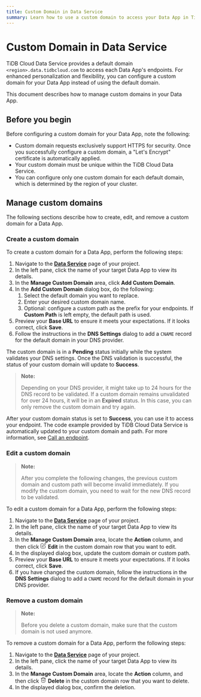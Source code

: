 ```yaml
---
title: Custom Domain in Data Service
summary: Learn how to use a custom domain to access your Data App in TiDB Cloud Data Service.
---
```


# Custom Domain in Data Service

TiDB Cloud Data Service provides a default domain `<region>.data.tidbcloud.com` to access each Data App's endpoints. For enhanced personalization and flexibility, you can configure a custom domain for your Data App instead of using the default domain.

This document describes how to manage custom domains in your Data App.

## Before you begin

Before configuring a custom domain for your Data App, note the following:

- Custom domain requests exclusively support HTTPS for security. Once you successfully configure a custom domain, a "Let's Encrypt" certificate is automatically applied.
- Your custom domain must be unique within the TiDB Cloud Data Service.
- You can configure only one custom domain for each default domain, which is determined by the region of your cluster.

## Manage custom domains

The following sections describe how to create, edit, and remove a custom domain for a Data App.

### Create a custom domain

To create a custom domain for a Data App, perform the following steps:

1. Navigate to the [**Data Service**](https://tidbcloud.com/project/data-service) page of your project.
2. In the left pane, click the name of your target Data App to view its details.
3. In the **Manage Custom Domain** area, click **Add Custom Domain**.
4. In the **Add Custom Domain** dialog box, do the following:
    1. Select the default domain you want to replace.
    2. Enter your desired custom domain name.
    3. Optional: configure a custom path as the prefix for your endpoints. If **Custom Path** is left empty, the default path is used.
5. Preview your **Base URL** to ensure it meets your expectations. If it looks correct, click **Save**.
6. Follow the instructions in the **DNS Settings** dialog to add a `CNAME` record for the default domain in your DNS provider.

The custom domain is in a **Pending** status initially while the system validates your DNS settings. Once the DNS validation is successful, the status of your custom domain will update to **Success**.

> **Note:**
>
> Depending on your DNS provider, it might take up to 24 hours for the DNS record to be validated. If a custom domain remains unvalidated for over 24 hours, it will be in an **Expired** status. In this case, you can only remove the custom domain and try again.

After your custom domain status is set to **Success**, you can use it to access your endpoint. The code example provided by TiDB Cloud Data Service is automatically updated to your custom domain and path. For more information, see [Call an endpoint](/tidb-cloud/data-service-manage-endpoint.md#call-an-endpoint).

### Edit a custom domain

> **Note:**
>
> After you complete the following changes, the previous custom domain and custom path will become invalid immediately. If you modify the custom domain, you need to wait for the new DNS record to be validated.

To edit a custom domain for a Data App, perform the following steps:

1. Navigate to the [**Data Service**](https://tidbcloud.com/project/data-service) page of your project.
2. In the left pane, click the name of your target Data App to view its details.
3. In the **Manage Custom Domain** area, locate the **Action** column, and then click <svg xmlns="http://www.w3.org/2000/svg" width="16" height="16" fill="none" stroke-width="1.5" viewBox="0 0 24 24"><path stroke="currentColor" stroke-linecap="round" stroke-linejoin="round" d="M11 4H6.8c-1.68 0-2.52 0-3.162.327a3 3 0 0 0-1.311 1.311C2 6.28 2 7.12 2 8.8v8.4c0 1.68 0 2.52.327 3.162a3 3 0 0 0 1.311 1.311C4.28 22 5.12 22 6.8 22h8.4c1.68 0 2.52 0 3.162-.327a3 3 0 0 0 1.311-1.311C20 19.72 20 18.88 20 17.2V13M8 16h1.675c.489 0 .733 0 .963-.055.204-.05.4-.13.579-.24.201-.123.374-.296.72-.642L21.5 5.5a2.121 2.121 0 0 0-3-3l-9.563 9.563c-.346.346-.519.519-.642.72a2 2 0 0 0-.24.579c-.055.23-.055.474-.055.963V16Z" stroke-width="inherit"></path></svg> **Edit** in the custom domain row that you want to edit.
4. In the displayed dialog box, update the custom domain or custom path.
5. Preview your **Base URL** to ensure it meets your expectations. If it looks correct, click **Save**.
6. If you have changed the custom domain, follow the instructions in the **DNS Settings** dialog to add a `CNAME` record for the default domain in your DNS provider.

### Remove a custom domain

> **Note:**
>
> Before you delete a custom domain, make sure that the custom domain is not used anymore.

To remove a custom domain for a Data App, perform the following steps:

1. Navigate to the [**Data Service**](https://tidbcloud.com/project/data-service) page of your project.
2. In the left pane, click the name of your target Data App to view its details.
3. In the **Manage Custom Domain** area, locate the **Action** column, and then click <svg xmlns="http://www.w3.org/2000/svg" width="16" height="16" fill="none" stroke-width="1.5" viewBox="0 0 24 24"><path stroke="currentColor" stroke-linecap="round" stroke-linejoin="round" d="M16 6v-.8c0-1.12 0-1.68-.218-2.108a2 2 0 0 0-.874-.874C14.48 2 13.92 2 12.8 2h-1.6c-1.12 0-1.68 0-2.108.218a2 2 0 0 0-.874.874C8 3.52 8 4.08 8 5.2V6m2 5.5v5m4-5v5M3 6h18m-2 0v11.2c0 1.68 0 2.52-.327 3.162a3 3 0 0 1-1.311 1.311C16.72 22 15.88 22 14.2 22H9.8c-1.68 0-2.52 0-3.162-.327a3 3 0 0 1-1.311-1.311C5 19.72 5 18.88 5 17.2V6" stroke-width="inherit"></path></svg> **Delete** in the custom domain row that you want to delete.
4. In the displayed dialog box, confirm the deletion.
